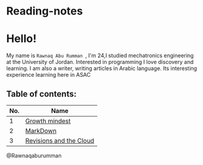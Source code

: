 # Reading-notes

# Hello!
My name is  `Rawnaq Abu Rumman `, I'm 24,I studied mechatronics
engineering at the University of Jordan. Interested in programming
I love discovery and learning. I am also a writer, writing articles
in Arabic language. Its interesting experience learning here in ASAC

## Table of contents: 


|No.|Name|
|--------|------|
|1|[Growth mindest](https://github.com/Rawnaqaburumman/Reading-notes/blob/main/read1.md)
|2|[MarkDown](https://github.com/Rawnaqaburumman/Reading-notes/blob/main/MarkDown.md)
|3|[Revisions and the Cloud](https://github.com/Rawnaqaburumman/Reading-notes/blob/main/Read2.md)




@Rawnaqaburumman



